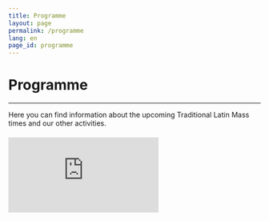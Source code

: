```yaml
---
title: Programme
layout: page
permalink: /programme
lang: en
page_id: programme
---
```


# Programme

---

Here you can find information about the upcoming Traditional Latin Mass times and our
other activities.

<div class="relative max-w-4xl mx-auto" style="margin: 20px 0;">
    <div class="relative w-full h-0 calendar-container" style="padding-bottom: 75%;">
        <iframe src="https://calendar.google.com/calendar/embed?height=600&wkst=1&ctz=Europe%2FHelsinki&showPrint=0&showNav=0&mode=AGENDA&showCalendars=0&src=MmIxYzJmYmFlMjViNDQ3N2U0MTcxMGFiYWQ0OTg5NWQzMGI0MzY3N2EyMTM5MzdiOTcwOTU4NWY2MTJmOTg2MkBncm91cC5jYWxlbmRhci5nb29nbGUuY29t&color=%234285f4" 
                class="absolute top-0 left-0 w-full h-full border border-gray-400" 
                frameborder="0" scrolling="no"></iframe>
    </div>
</div>

<style>
.calendar-container {
    max-height: 37.5rem; /* 600px in rem */
}
@media (max-width: 640px) {
    .calendar-container {
        padding-bottom: 120% !important;
        max-height: 25rem; /* 400px in rem for mobile */
    }
}
@media (min-width: 641px) {
    .calendar-container {
        padding-bottom: 75% !important;
        max-height: 37.5rem; /* 600px in rem for desktop */
    }
}
</style>
